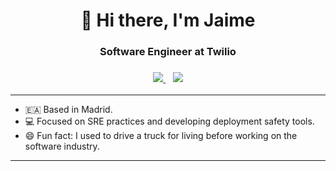 

<h1 align="center">👋 Hi there, I'm Jaime</h1>

<h3 align='center'>
  Software Engineer at Twilio
</h3>
 

<h3 align="center">
  <a href="https://jaimedearcos.com/">
    <img src="https://img.shields.io/badge/website-000000?style=for-the-badge&logo=About.me&logoColor=white"/>
  </a>&nbsp;&nbsp;
  <a href="www.linkedin.com/in/jaimedearcos">
    <img src="https://img.shields.io/badge/LinkedIn-0077B5?style=for-the-badge&logo=linkedin&logoColor=white"/>
  </a> 
</h3>

---

- :ceuta_melilla: Based in Madrid.
- :computer: Focused on SRE practices and developing deployment safety tools. 
- :smile: Fun fact: I used to drive a truck for living before working on the software industry.

---
